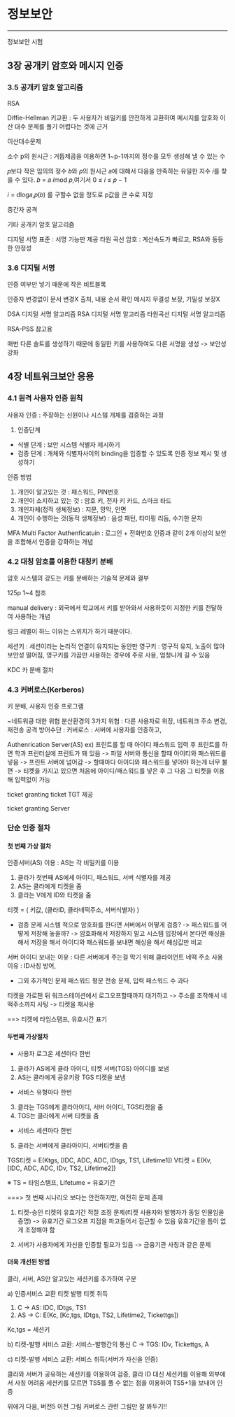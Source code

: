 # 정보보안
_________________________

정보보안 시험

## 3장 공개키 암호와 메시지 인증

### 3.5 공개키 암호 알고리즘

RSA

Diffie-Hellman 키교환
 : 두 사용자가 비밀키를 안전하게 교환하여 메시지를 암호화
   이산 대수 문제를 풀기 어렵다는 것에 근거


이산대수문제

소수 p의 원시근 : 거듭제곱을 이용하면 1~p-1까지의 정수를 모두 생성해 낼 수 있는 수

𝑝보다 작은 임의의 정수 𝑏와 𝑝의 원시근 𝑎에 대해서
다음을 만족하는 유일한 지수 𝑖를 찾을 수 있다.
𝑏 = 𝑎
𝑖mod 𝑝,여기서 0 ≤ 𝑖 ≤ 𝑝 − 1


𝑖 = dlog𝑎,𝑝(𝑏) 를 구할수 없을 정도로 p값을 큰 수로 지정


중간자 공격



기타 공개키 암호 알고리즘


디지털 서명 표준 : 서명 기능만 제공
타원 곡선 암호 : 계산속도가 빠르고, RSA와 동등한 안정성




### 3.6 디지털 서명
인증 여부만 넣기 때문에 작은 비트블록

인증자 변경없이 문서 변경X
출처, 내용 순서 확인
메시지 무결성 보장, 기밀성 보장X


DSA 디지털 서명 알고리즘
RSA 디지털 서명 알고리즘
타원곡선 디지털 서명 알고리즘

RSA-PSS 참고용

매번 다른 솔트를 생성하기 때문에 동일한 키를 사용하여도 다른 서명을 생성 -> 보안성 강화




## 4장 네트워크보안 응용

### 4.1 원격 사용자 인증 원칙

사용자 인증 : 주장하는 신원이나 시스템 개체를 검증하는 과정

1. 인증단계
 - 식별 단계 : 보안 시스템 식별자 제시하기
 - 검증 단계 : 개체와 식별자사이의 binding을 입증할 수 있도록 인증 정보 제시 및 생성하기

인증 방법
 1. 개인이 알고있는 것 : 패스워드, PIN번호
2. 개인이 소지하고 있는 것 : 암호 키, 전자 키 카드, 스마크 타드
3. 개인자체(정적 생체정보) : 지문, 망막, 안면
4. 개인이 수행하는 것(동적 생체정보) : 음성 패턴, 타미핑 리듬, 수기한 문자


MFA Multi Factor Authenficatuin
 : 로그인 + 전화번호 인증과 같이 2개 이상의 보안을 조합해서 인증을 강화하는 개념

### 4.2 대칭 암호를 이용한 대칭키 분배
 암호 시스템의 강도는 키를 분배하는 기술적 문제와 결부

125p 1~4 참조

manual delivery : 외국에서 학교에서 키를 받아와서 사용하듯이 지정한 키를 전달하여 사용하는 개념

링크 레벨이 하느 이유는 스위치가 하기 때문이다.


세션키 : 세션이라는 논리적 연결이 유지되는 동안만
영구키 : 영구적 유지, 노출이 많아 보안성 떨어짐, 영구키를 가끔만 사용하는 경우에 주로 사용, 엄청나게 길 수 있음

KDC 카 분배 절차

### 4.3 커버로스(Kerberos)
키 분배, 사용자 인증 프로그램

~네트워킁 대한 위협
분산환경의 3가지 위협 : 다른 사용자로 위장, 네트워크 주소 변경, 재전송 공격
방어수단 : 커버로스 : 서버에 사용자를 인증하고, 


Authenrication Server(AS)
ex) 프린트를 할 때 아이디 패스워드 입력 후 프린트를 하면 학과 프린터실에 프린트가 돼 있음 -> 파일 서버와 통신을 할때 아이티와 패스워드를 넣음
 -> 프린트 서버에 넘어감 -> 할때마다 아이디와 패스워드를 넣어야 하는게 너무 불편 -> 티켓을 가지고 있으면 처음에 아이디/패스워드를 넣은 후 그 다음 그 티켓을 이용해 입력없이 가능

ticket granting ticket TGT 제공

ticket granting Server



### 단순 인증 절차

#### 첫 번째 가상 절차

인증서버(AS) 이용 : AS는 각 비밀키를 이용

1) 클라가 첫번째 AS에세 아이디, 패스워드, 서버 식별자를 제공
2) AS는 클라에게 티켓을 줌
3) 클라는 V에게 ID와 티켓을 줌

티켓 = ( 키값, (클라ID, 클라네떡주소, 서버식별자) )


* 검증 문제
시스템 적으로 암호화를 한다면 서버에서 어떻게 검증? -> 패스워드를 어떻게 저장해 놓을까? -> 암호화해서 저장하지 말고 시스템 입장에서 본다면 해싱을 해서 저장을 해서 아이디와 패스워드를 보내면 해싱을 해서 해싱값만 비교

서버 아이디 보내는 이유 : 다른 서버에게 주는걸 막기 위해
클라이언트 네떡 주소 사용 이유 : ID사칭 방어, 


* 그외 추가적인 문제
패스워드 평문 전송 문제, 입력 패스워드 수 과다

티켓을 가로챈 뒤 워크스테이션에서 로그오프할때까지 대기하고
-> 주소를 조작해서 네떡주소까지 사팅
-> 티켓을 재사용

==> 티켓에 타임스탬프, 유효시간 표기


#### 두번째 가상절차

* 사용자 로그온 세션마다 한번
1) 클라가 AS에게 클라 아이디, 티켓 서버(TGS) 아이디를 보냄
2) AS는 클라에게 공유키랑 TGS 티켓을 보냄

* 서비스 유형마다 한번
3) 클라는 TGS에게 클라아이디, 서버 아이디, TGS티켓을 줌
4) TGS는 클라에게 서버 티켓을 줌

* 서비스 세션마다 한번
5) 클라는 서버에게 클라아이디, 서버티켓을 줌

TGS티켓 = E(Ktgs, [IDC, ADC, ADC, IDtgs, TS1, Lifetime1])
V티켓 = E(Kv, [IDC, ADC, ADC, IDv, TS2, Lifetime2])

※ TS = 타임스탬프, Lifetume = 유효기간


===> 첫 번째 시나리오 보다는 안전하지만, 여전히 문제 존재

1) 티켓-승인 티켓의 유효기간 적절 조정 문제(티켓 사용자와 발행자가 동일 인물임을 증명)
-> 유효기간 로그오프 지점을 파고들어서 접근할 수 있음 유효기간을 틈이 없게 조정해야 함

2) 서버가 사용자에게 자신을 인증할 필요가 있음
-> 금융기관 사칭과 같은 문제


#### 더욱 개선된 방법
클라, 서버, AS만 알고있는 세션키를 추가하여 구분

a) 인증서비스 교환 티켓 발행 티켓 취득

1) C -> AS: IDC, IDtgs, TS1
2) AS -> C: E(Kc, [Kc,tgs, IDtgs, TS2, Lifetime2, Tickettgs])

Kc,tgs = 세션키

b) 티켓-발행 서비스 교환: 서비스-발행간의 통신
C -> TGS: IDv, Tickettgs, A

c) 티켓-발행 서비스 교환: 서비스 취득(서버가 자신을 인증)


클라와 서버가 공유하는 세션키를 이용하여 검증, 클라 ID 대신 세션키를 이용해 외부에서 사칭 어려움
세션키를 모르면 TS5를 풀 수 없는 점을 이용하여 TS5+1을 보내어 인증

위에거 다음, 버전5 이전 그림
커버로스 관련 그림만 잘 봐두기!!
